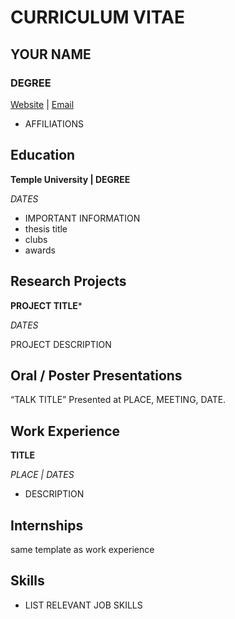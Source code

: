 # **CURRICULUM VITAE**
## **YOUR NAME**
### **DEGREE**
[Website](LINK) | [Email](LINK)
- AFFILIATIONS


## Education
**Temple University | DEGREE**

*DATES*
- IMPORTANT INFORMATION
- thesis title
- clubs
- awards


## Research Projects
**PROJECT TITLE***

*DATES*

PROJECT DESCRIPTION


## Oral / Poster Presentations																				

“TALK TITLE” Presented at PLACE, MEETING, DATE.


## Work Experience																			

**TITLE** 

*PLACE | DATES*
-	DESCRIPTION

## Internships

same template as work experience


## Skills

- LIST RELEVANT JOB SKILLS
